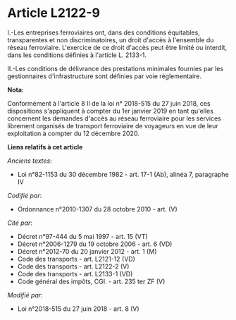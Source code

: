 # Article L2122-9

I.-Les entreprises ferroviaires ont, dans des conditions équitables, transparentes et non discriminatoires, un droit d'accès
à l'ensemble du réseau ferroviaire. L'exercice de ce droit d'accès peut être limité ou interdit, dans les conditions définies
à l'article L. 2133-1. 

II.-Les conditions de délivrance des prestations minimales fournies par les gestionnaires d'infrastructure sont définies par
voie réglementaire.

**Nota:**

Conformément à l'article 8 II de la loi n° 2018-515 du 27 juin 2018, ces dispositions s'appliquent à compter du 1er janvier
2019 en tant qu'elles concernent les demandes d'accès au réseau ferroviaire pour les services librement organisés de
transport ferroviaire de voyageurs en vue de leur exploitation à compter du 12 décembre 2020.

**Liens relatifs à cet article**

_Anciens textes_:

  - Loi n°82-1153 du 30 décembre 1982 - art. 17-1 (Ab), alinéa 7, paragraphe IV

_Codifié par_:

  - Ordonnance n°2010-1307 du 28 octobre 2010 - art. (V)

_Cité par_:

  - Décret n°97-444 du 5 mai 1997 - art. 15 (VT)
  - Décret n°2006-1279 du 19 octobre 2006 - art. 6 (VD)
  - Décret n°2012-70 du 20 janvier 2012 - art. 1 (M)
  - Code des transports - art. L2121-12 (VD)
  - Code des transports - art. L2122-2 (V)
  - Code des transports - art. L2133-1 (VD)
  - Code général des impôts, CGI. - art. 235 ter ZF (V)

_Modifié par_:

  - Loi n°2018-515 du 27 juin 2018 - art. 8 (V)
